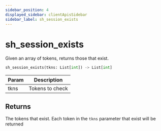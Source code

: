 ```yaml
---
sidebar_position: 4
displayed_sidebar: clientApisSidebar
sidebar_label: sh_session_exists
---
```


# sh_session_exists
Given an array of tokens, returns those that exist.


```py
sh_session_exists(tkns: List[int]) -> List[int]
```

|Param|Description|
|--|---|
|tkns|Tokens to check|


## Returns
The tokens that exist. Each token in the `tkns` parameter that exist will be returned

